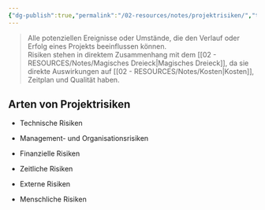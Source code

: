 ```yaml
---
{"dg-publish":true,"permalink":"/02-resources/notes/projektrisiken/","tags":["GFN/prüfungsrelevant/AP1/vorbereitung"],"noteIcon":"","updated":"2025-08-26T16:35:06.000+02:00"}
---
```


>Alle potenziellen Ereignisse oder Umstände, die den Verlauf oder Erfolg eines Projekts beeinflussen können.  
>Risiken stehen in direktem Zusammenhang mit dem [[02 - RESOURCES/Notes/Magisches Dreieck\|Magisches Dreieck]], da sie direkte Auswirkungen auf [[02 - RESOURCES/Notes/Kosten\|Kosten]], Zeitplan und Qualität haben.


## Arten von Projektrisiken 

- Technische Risiken 

- Management- und Organisationsrisiken 

- Finanzielle Risiken 

- Zeitliche Risiken 

- Externe Risiken 

- Menschliche Risiken